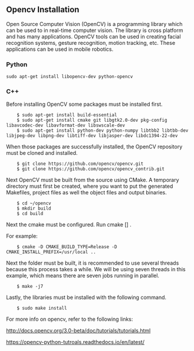 ## Opencv Installation

Open Source Computer Vision (OpenCV) is a programming library which can be used to in real-time computer vision. The library is cross platform and has many applications. OpenCV tools can be used in creating facial recognition systems, gesture recognition, motion tracking, etc. These applications can be used in mobile robotics.

### Python
	
	sudo apt-get install libopencv-dev python-opencv

### C++

Before installing OpenCV some packages must be installed first. 

		$ sudo apt-get install build-essential
		$ sudo apt-get install cmake git libgtk2.0-dev pkg-config libavcodec-dev libavformat-dev libswscale-dev
		$ sudo apt-get install python-dev python-numpy libtbb2 libtbb-dev libjpeg-dev libpng-dev libtiff-dev libjasper-dev libdc1394-22-dev

When those packages are successfully installed, the OpenCV repository must be cloned and installed. 

		$ git clone https://github.com/opencv/opencv.git
		$ git clone https://github.com/opencv/opencv_contrib.git

Next OpenCV must be built from the source using CMake. A temporary directory must first be created, where you want to put the generated Makefiles, project files as well the object files and output binaries. 

		$ cd ~/opencv
		$ mkdir build
		$ cd build

Next the cmake must be configured. Run cmake [<some optional parameters>] <path to the OpenCV source directory>.

For example:

		$ cmake -D CMAKE_BUILD_TYPE=Release -D CMAKE_INSTALL_PREFIX=/usr/local ..

Next the folder must be built, it is recommended to use several threads because this process takes a while. We will be using seven threads in this example, which means there are seven jobs running in parallel.

		$ make -j7

Lastly, the libraries must be installed with the following command.

		$ sudo make install


For more info on opencv, refer to the following links:

http://docs.opencv.org/3.0-beta/doc/tutorials/tutorials.html

https://opencv-python-tutroals.readthedocs.io/en/latest/